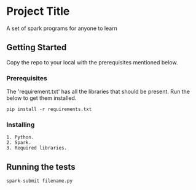 # Project Title

A set of spark programs for anyone to learn

## Getting Started

Copy the repo to your local with the prerequisites mentioned below.

### Prerequisites
 
 The 'requirement.txt' has all the libraries that should be present. Run the below to get them installed.

```
pip install -r requirements.txt
```

### Installing

```
1. Python.
2. Spark.
3. Required libraries.
```



## Running the tests

```
spark-submit filename.py
```


